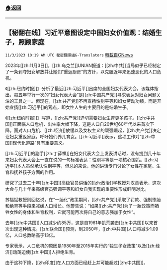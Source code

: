 ###  [:house:返回](README.md)
---


## 【秘翻在线】习近平意图设定中国妇女价值观：结婚生子，照顾家庭
`11/3/2023 10:19 AM UTC 秘密翻譯組G-Translators` [轉載自GNews](https://gnews.org/articles/1917070)

2023年[[zh:11月3日]]，[[zh:乌克兰]]UNIAN报道：[[zh:中共]]当局似乎已经制定了一条剥夺妇女解放并让她们“重返厨房”的方针，以克服近年来迅速恶化的人口危机。

《[[zh:纽约时报]]》分析了最近[[zh:习近平]]出席的全国妇女代表大会。该媒体指出，每五年举行一次的“妇女代表大会”是[[zh:中国共产党]]寻求表达对妇女问题关注的工具之一。但现在，[[zh:共产党]]不再宣扬性别平等和妇女劳动功绩，而是开始宣扬[[zh:习近平]]的观点，即女性人生的主要目的是结婚生子。

《[[zh:纽约时报]]》写道，[[zh:共产党]]迫切需要妇女生育更多孩子。[[zh:中共国]]正面临人口危机，出生率大幅下降，这是人口自20世纪60年代以来首次下降。面对人口危机、[[zh:经济]]放缓以及女权主义的顽强崛起，[[zh:共产党]]决定让妇女重返家庭，呼吁她们养儿育女。[[zh:习近平]]表示，这项工作对“[[zh:中国]]现代化道路”具有重要意义。

[[zh:习近平]]的副手[[zh:丁薛祥]]在妇女代表大会上发表讲话时，没有提到几十年来妇女代表大会上一直在说的一句标准表达：性别平等是一项核心国策。[[zh:习近平]]本人虽然承认性别平等，但总的来说，他的讲话专门讨论了女性在家庭、生育和抚养孩子方面的作用。

研究了过去二十年[[zh:中国]]高级官员讲话的[[zh:政治]]学教授刘汉章表示，这次大会与几十年来高级官员强调平等和妇女自我实现的重要性形成鲜明对比。

苏福斌教授则回忆说，在“一胎化”政策期间，[[zh:共产党]]采取了罚款、强制堕胎和绝育等手段来减缓人口增长。他警告说：“如果[[zh:共产党]]为了一胎政策而牺牲女性的身体和生育权利，它就可能再次将自己的意志强加于女性”。

去年[[zh:中共国]]人口减少约85万，这是自1961年饥荒袭击[[zh:中共国]]以来首次出现这种情况。[[zh:联合国]]预测，到2050年，[[zh:中共国]]人口将减少1.09亿，人口总数略高于13亿。

专家表示，人口危机的原因是1980年至2015年实行的“独生子女政策”以及[[zh:经济]]动荡迫使[[zh:中国]]人拒绝生育。

由于这种下降，[[zh:印度]]在人口方面已经赶上并可能超过[[zh:中共国]]。
